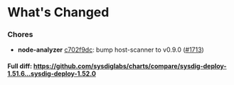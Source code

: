# What's Changed

### Chores
- **node-analyzer** [c702f9dc](https://github.com/sysdiglabs/charts/commit/c702f9dc5b58cd0a6c18a2c82a813a524c347e5c): bump host-scanner to v0.9.0 ([#1713](https://github.com/sysdiglabs/charts/issues/1713))
#### Full diff: https://github.com/sysdiglabs/charts/compare/sysdig-deploy-1.51.6...sysdig-deploy-1.52.0
